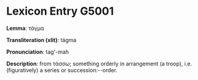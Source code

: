 # Lexicon Entry G5001

**Lemma**: τάγμα

**Transliteration (xlit)**: tágma

**Pronunciation**: tag'-mah

**Description**:
from τάσσω; something orderly in arrangement (a troop), i.e. (figuratively) a series or succession:--order.

